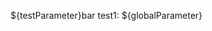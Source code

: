 <!--@testParameter=foo-->
${testParameter}bar
test1: ${globalParameter}
<!--testComment2-->
<!--\@testEscapedParam2=1-->